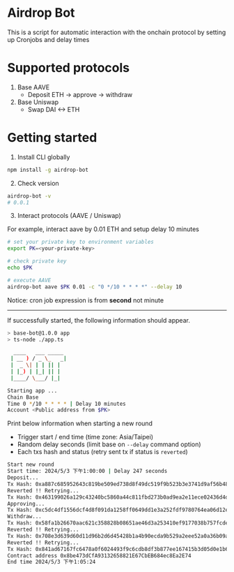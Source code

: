 # Airdrop Bot

This is a script for automatic interaction with the onchain protocol by setting up Cronjobs and delay times

# Supported protocols

1. Base AAVE
   - Deposit ETH -> approve -> withdraw
2. Base Uniswap
   - Swap DAI <-> ETH

# Getting started

1. Install CLI globally

```bash
npm install -g airdrop-bot
```

2. Check version

```bash
airdrop-bot -v
# 0.0.1
```

3. Interact protocols (AAVE / Uniswap)

For example, interact aave by 0.01 ETH and setup delay 10 minutes

```bash
# set your private key to environment variables
export PK=<your-private-key>

# check private key
echo $PK
```

```bash
# execute AAVE
airdrop-bot aave $PK 0.01 -c "0 */10 * * * *" --delay 10
```

Notice: cron job expression is from **second** not minute

---

If successfully started, the following information should appear.

```bash
> base-bot@1.0.0 app
> ts-node ./app.ts

  ____   ___ _____
 | __ ) / _ \_   _|
 |  _ \| | | || |
 | |_) | |_| || |
 |____/ \___/ |_|

Starting app ...
Chain Base
Time 0 */10 * * * * | Delay 10 minutes
Account <Public address from $PK>
```

Print below information when starting a new round

- Trigger start / end time (time zone: Asia/Taipei)
- Random delay seconds (limit base on `--delay` command option)
- Each txs hash and status (retry sent tx if status is `reverted`)

```bash
Start new round
Start time: 2024/5/3 下午1:00:00 | Delay 247 seconds
Deposit...
Tx Hash: 0xa887c685952643c819be509ed738d8f49dc519f9b523b3e3741d9af56b484757 - reverted
Reverted !! Retrying...
Tx Hash: 0x463199026a129c43240bc5860a44c811fbd273b0ad9ea2e11ece02436d4d81cd - success
Approving...
Tx Hash: 0xc5dc4df1556dcf4d8f091da1258ff0649dd1e3a252fdf9780764ea06d12e423d - success
Withdraw...
Tx Hash: 0x58fa1b26670aac621c358828b08651ae46d3a253410ef9177038b757fcdef785 - reverted
Reverted !! Retrying...
Tx Hash: 0x708e3d639d60d11d96b2d6d45428b1a4b90ecda9b529a2eee52a0a36b09acfb8 - reverted
Reverted !! Retrying...
Tx Hash: 0x841ad67167fc6478a0f6024493f9c6cdb8df3b877ee167415b3d05d0e1b600e5 - success
Contract address 0x8be473dCfA93132658821E67CbEB684ec8Ea2E74
End time 2024/5/3 下午1:05:24
```
